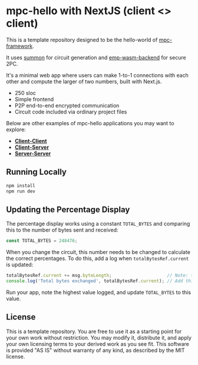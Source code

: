 # mpc-hello with NextJS (client <> client)

This is a template repository designed to be the hello-world of
[mpc-framework](https://github.com/voltrevo/mpc-framework).

It uses [summon](https://github.com/voltrevo/summon) for circuit generation
and [emp-wasm-backend](https://github.com/voltrevo/emp-wasm-backend) for
secure 2PC.

It's a minimal web app where users can make 1-to-1 connections with each other
and compute the larger of two numbers, built with Next.js.

- 250 sloc
- Simple frontend
- P2P end-to-end encrypted communication
- Circuit code included via ordinary project files

Below are other examples of mpc-hello applications you may want to explore:

- [**Client-Client**](../client-client)
- [**Client-Server**](../client-server)
- [**Server-Server**](../server-server)

## Running Locally

```sh
npm install
npm run dev
```

## Updating the Percentage Display

The percentage display works using a constant `TOTAL_BYTES` and comparing this to the number of
bytes sent and received:
```ts
const TOTAL_BYTES = 248476;
```

When you change the circuit, this number needs to be changed to calculate the correct percentages.
To do this, add a log when `totalBytesRef.current` is updated:

```ts
totalBytesRef.current += msg.byteLength;                     // Note: there are two of these
console.log('Total bytes exchanged', totalBytesRef.current); // Add this line in both places
```

Run your app, note the highest value logged, and update `TOTAL_BYTES` to this value.

## License

This is a template repository. You are free to use it as a starting point for
your own work without restriction. You may modify it, distribute it, and apply
your own licensing terms to your derived work as you see fit. This software is
provided "AS IS" without warranty of any kind, as described by the MIT license.
